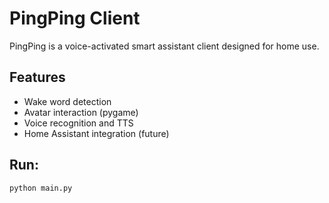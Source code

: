 # PingPing Client

PingPing is a voice-activated smart assistant client designed for home use.

## Features
- Wake word detection
- Avatar interaction (pygame)
- Voice recognition and TTS
- Home Assistant integration (future)

## Run:
```bash
python main.py
